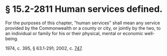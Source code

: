 # § 15.2-2811 Human services defined.

<p>For the purposes of this chapter, "human services" shall mean any service provided by the Commonwealth or a county or city, or jointly by the two, to an individual or family for his or their physical, mental or economic well-being.</p><p>1974, c. 395, § 63.1-291; 2002, c. <a href='http://lis.virginia.gov/cgi-bin/legp604.exe?021+ful+CHAP0747'>747</a>.</p>